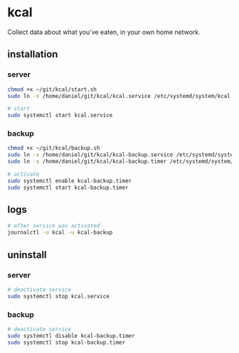 # kcal

Collect data about what you've eaten, in your own home network.

## installation

### server

```bash
chmod +x ~/git/kcal/start.sh
sudo ln -s /home/daniel/git/kcal/kcal.service /etc/systemd/system/kcal.service

# start
sudo systemctl start kcal.service
```

### backup

```bash
chmod +x ~/git/kcal/backup.sh
sudo ln -s /home/daniel/git/kcal/kcal-backup.service /etc/systemd/system/kcal-backup.service
sudo ln -s /home/daniel/git/kcal/kcal-backup.timer /etc/systemd/system/kcal-backup.timer

# activate
sudo systemctl enable kcal-backup.timer
sudo systemctl start kcal-backup.timer
```

## logs

```bash
# after service was activated
journalctl -u kcal -u kcal-backup
```

## uninstall

### server

```bash
# deactivate service
sudo systemctl stop kcal.service
```

### backup

```bash
# deactivate service
sudo systemctl disable kcal-backup.timer
sudo systemctl stop kcal-backup.timer
```
